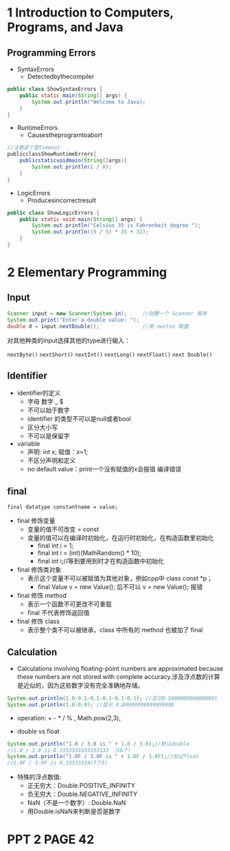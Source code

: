 # 1 Introduction to Computers, Programs, and Java

## Programming Errors

- SyntaxErrors
  - Detectedbythecompiler

```java
public class ShowSyntaxErrors {
    public static main(String[] args) {
        System.out.println("Welcome to Java);
    }
}
```

- RuntimeErrors
  - Causestheprogramtoabort

```java
//注意这个是timeout
publicclassShowRuntimeErrors{
    publicstaticvoidmain(String[]args){
        System.out.println(1 / 0);
    }
}
```

- LogicErrors
  - Producesincorrectresult

```java
public class ShowLogicErrors {
    public static void main(String[] args) {
        System.out.println("Celsius 35 is Fahrenheit degree ");
        System.out.println((9 / 5) * 35 + 32);
    }
}
```

# 2 Elementary Programming

## Input

```java
Scanner input = new Scanner(System.in);     //创建一个 Scanner 客体
System.out.print("Enter a double value: "); 
double d = input.nextDouble();              //用 nextxx 取值
```

对其他种类的input选择其他的type进行输入：

`nextByte()` `nextShort()` `nextInt()` `nextLong()` `nextFloat()` `next Double()`

## Identifier

- identifier的定义
  - 字母 数字 _ $
  - 不可以始于数字
  - identifier 的类型不可以是null或者bool
  - 区分大小写
  - 不可以是保留字
- variable
  - 声明: int x; 赋值：x=1; 
  - 不区分声明和定义
  - no default value：print一个没有赋值的x会报错 编译错误

## final

`final datatype constantname = value;`

- final 修饰变量
  - 变量的值不可改变 = const
  - 变量的值可以在编译时初始化，在运行时初始化，在构造函数里初始化
    - final int i = 1;
    - final int i = (int)(MathRandom() * 10);
    - final int i;//等到要用到时才在构造函数中初始化
- final 修饰类对象
  - 表示这个变量不可以被赋值为其他对象，例如cpp中 class const *p；
    - final Value v = new Value(); 后不可以 v = new Value(); 报错
- final 修饰 method
  - 表示一个函数不可更改不可重载
  - final 不代表修饰返回值
- final 修饰 class
  - 表示整个类不可以被继承，class 中所有的 method 也被加了 final

## Calculation

- Calculations involving floating-point numbers are approximated because these numbers are not stored with complete accuracy.涉及浮点数的计算是近似的，因为这些数字没有完全准确地存储。

```java
System.out.println(1.0-0.1-0.1-0.1-0.1-0.1); //显示0.5000000000000001
System.out.println(1.0-0.9); //显示 0.09999999999999998
```

- operation: + - * / % , Math.pow(2,3), 

- double vs float

```java
System.out.println("1.0 / 3.0 is " + 1.0 / 3.0);//默认double
//1.0 / 3.0 is 0.3333333333333333 （16个）
System.out.println("1.0F / 3.0F is " + 1.0F / 3.0F);//标记float
//1.0F / 3.0F is 0.33333334(7个3)
```

- 特殊的浮点数值: 
  - 正无穷大：Double.POSITIVE_INFINITY
  - 负无穷大：Double.NEGATIVE_INFINITY
  - NaN（不是一个数字）: Double.NaN
  - 用Double.isNaN来判断是否是数字

# PPT 2 PAGE 42